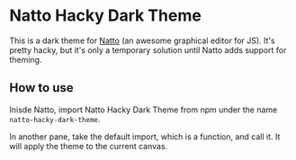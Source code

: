 # Natto Hacky Dark Theme

This is a dark theme for [Natto](natto.dev) (an awesome graphical editor for JS). It's pretty hacky, but it's only a temporary solution until Natto adds support for theming.

## How to use

Inisde Natto, import Natto Hacky Dark Theme from npm under the name `natto-hacky-dark-theme`.

In another pane, take the default import, which is a function, and call it. It will apply the theme to the current canvas.